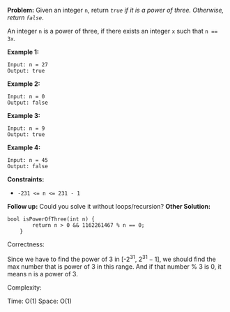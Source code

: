 **Problem:**
Given an integer `n`, return *`true` if it is a power of three. Otherwise, return `false`*.

An integer `n` is a power of three, if there exists an integer `x` such that `n == 3x`.

 

**Example 1:**

```
Input: n = 27
Output: true
```

**Example 2:**

```
Input: n = 0
Output: false
```

**Example 3:**

```
Input: n = 9
Output: true
```

**Example 4:**

```
Input: n = 45
Output: false
```

 

**Constraints:**

- `-231 <= n <= 231 - 1`

 

**Follow up:** Could you solve it without loops/recursion?
**Other Solution:**
```
bool isPowerOfThree(int n) {
        return n > 0 && 1162261467 % n == 0;
    }
```
Correctness:

Since we have to find the power of 3 in [-$2^{31}$, $2^{31}-1$], we should find the max number that is power of 3 in this range. And if that number % 3 is 0, it means n is a power of 3.

Complexity:

Time: O(1)
Space: O(1)